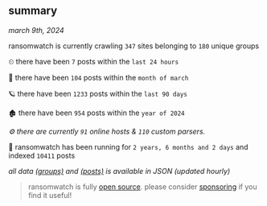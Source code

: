 
## summary
_march 9th, 2024_

ransomwatch is currently crawling `347` sites belonging to `180` unique groups

⏲ there have been `7` posts within the `last 24 hours`

🦈 there have been `104` posts within the `month of march`

🪐 there have been `1233` posts within the `last 90 days`

🏚 there have been `954` posts within the `year of 2024`

_⚙️ there are currently `91` online hosts & `110` custom parsers._

🦕 ransomwatch has been running for `2 years, 6 months and 2 days` and indexed `10411` posts

_all data  [(groups)](http://ransomwhat.telemetry.ltd/groups) and [(posts)](http://ransomwhat.telemetry.ltd/posts) is available in JSON (updated hourly)_

> ransomwatch is fully [open source](https://github.com/joshhighet/ransomwatch#ransomwatch--). please consider [sponsoring](https://github.com/sponsors/joshhighet) if you find it useful!
